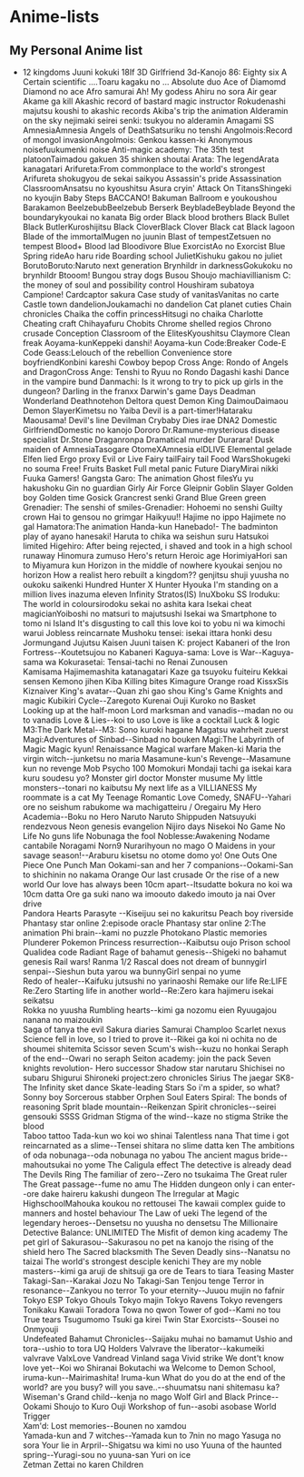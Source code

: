 # Anime-lists

## My Personal Anime list

- 12 kingdoms Juuni kokuki
  18If
  3D Girlfriend 3d-Kanojo
  86: Eighty six
  A Certain scientific ....Toaru kagaku no ...
  Absolute duo
  Ace of Diamomd Diamond no ace
  Afro samurai
  Ah! My godess
  Ahiru no sora
  Air gear
  Akame ga kill
  Akashic record of bastard magic instructor Rokudenashi majutsu koushi to akashic records
  Akiba's trip the animation
  Alderamin on the sky nejimaki seirei senki: tsukyou no alderamin
  Amagami SS
  AmnesiaAmnesia
  Angels of DeathSatsuriku no tenshi
  Angolmois:Record of mongol invasionAngolmois: Genkou kassen-ki
  Anonymous noisefuukumenki noise
  Anti-magic academy: The 35th test platoonTaimadou gakuen 35 shinken shoutai
  Arata: The legendArata kanagatari
  Arifureta:From commonplace to the world's strongest Arifureta shokugyou de sekai saikyou
  Assassin's pride
  Assassination ClassroomAnsatsu no kyoushitsu
  Asura cryin'
  Attack On TitansShingeki no kyoujin
  Baby Steps
  BACCANO!
  Bakuman
  Ballroom e youkoushou
  Barakamon
  BeelzebubBeelzebub
  Berserk
  BeybladeBeyblade
  Beyond the boundarykyoukai no kanata
  Big order
  Black blood brothers
  Black Bullet
  Black ButlerKuroshijitsu
  Black CloverBlack Clover
  Black cat
  Black lagoon
  Blade of the immortalMugen no juunin
  Blast of tempestZetsuen no tempest
  Blood+
  Blood lad
  Bloodivore
  Blue ExorcistAo no Exorcist
  Blue Spring rideAo haru ride
  Boarding school JulietKishuku gakou no juliet
  BorutoBoruto:Naruto next generation
  Brynhildr in darknessGokukoku no brynhildr
  Btooom!
  Bungou stray dogs
  Busou Shoujo machiavillianism
  C: the money of soul and possibility control Houshiram subatoya
  Campione!
  Cardcaptor sakura
  Case study of vanitasVanitas no carte
  Castle town dandelionJoukamachi no dandelion
  Cat planet cuties
  Chain chronicles
  Chaika the coffin princessHitsugi no chaika
  Charlotte
  Cheating craft
  Chihayafuru
  Chobits
  Chrome shelled regios
  Chrono crusade
  Conception
  Classroom of the ElitesKyoushitsu
  Claymore
  Clean freak Aoyama-kunKeppeki danshi! Aoyama-kun
  Code:Breaker
  Code-E
  Code Geass:Lelouch of the rebellion
  Convenience store boyfriendKonbini kareshi
  Cowboy bepop
  Cross Ange: Rondo of Angels and DragonCross Ange: Tenshi to Ryuu no Rondo
  Dagashi kashi
  Dance in the vampire bund
  Danmachi: Is it wrong to try to pick up girls in the dungeon?
  Darling in the franxx
  Darwin's game
  Days
  Deadman Wonderland
  Deathnotehon
  Deltora quest
  Demon King DaimouDaimaou
  Demon SlayerKimetsu no Yaiba
  Devil is a part-timer!Hataraku Maousama!
  Devil's line
  Devilman Crybaby
  Dies irae
  DNA2
  Domestic GirlfriendDomestic no kanojo
  Dororo
  Dr.Ramune-mysterious disease specialist
  Dr.Stone
  Draganronpa
  Dramatical murder
  Durarara!
  Dusk maiden of AmnesiaTasogare OtomeXAmnesia
  elDLIVE
  Elemental gelade
  Elfen lied
  Ergo proxy
  Evil or Live
  Fairy tailFairy tail
  Food WarsShokugeki no souma
  Free!
  Fruits Basket
  Full metal panic
  Future DiaryMirai nikki
  Fuuka
  Gamers!
  Gangsta
  Garo: The animation
  Ghost filesYu yu hakushoku
  Gin no guardian
  Girly Air Force
  Gleipnir
  Goblin Slayer
  Golden boy
  Golden time
  Gosick
  Grancrest senki
  Grand Blue
  Green green
  Grenadier: The senshi of smiles-Grenadier: Hohoemi no senshi
  Guilty crown
  Hai to gensou no grimgar
  Haikyuu!!
  Hajime no ippo
  Hajimete no gal
  Hamatora:The animation
  Handa-kun
  Hanebado!- The badminton play of ayano hanesaki!
  Haruta to chika wa seishun suru
  Hatsukoi limited
  Higehiro: After being rejected, i shaved and took in a high
  school runaway
  Hinomura zumuso
  Hero's return
  Heroic age
  HorimiyaHori san to Miyamura kun
  Horizon in the middle of nowhere kyoukai senjou no horizon
  How a realist hero rebuilt a kingdom?? genjitsu shuji yuusha no oukoku saikenki
  Hundred
  Hunter X Hunter
  Hyouka
  I'm standing on a million lives
  inazuma eleven
  Infinity Stratos(IS)
  InuXboku SS
  Iroduku: The world in coloursirodoku sekai no ashita kara
  Isekai cheat magicianYoiboshi no matsuri to majutsushi
  Isekai wa Smartphone to tomo ni
  Island
  It's disgusting to call this love koi to yobu ni wa kimochi warui
  Jobless reincarnate Mushoku tensei: isekai ittara honki desu
  Jormungand
  Jujutsu Kaisen
  Juuni taisen
  K: project
  Kabaneri of the Iron Fortress--Koutetsujou no Kabaneri
  Kaguya-sama: Love is War--Kaguya-sama wa Kokurasetai: Tensai-tachi no Renai Zunousen  
   Kamisama Hajimemashita
  katanagatari
  Kaze ga tsuyoku fuiteiru
  Kekkai sensen
  Kemono jihen
  Kiba
  Killing bites
  Kimagure Orange road
  KissxSis
  Kiznaiver
  King's avatar--Quan zhi gao shou
  King's Game
  Knights and magic
  Kubikiri Cycle--Zaregoto
  Kurenai Ouji
  Kuroko no Basket  
   Looking up at the half-moon
  Lord marksman and vanadis--madan no ou to vanadis
  Love &amp; Lies--koi to uso
  Love is like a cocktail
  Luck &amp; logic  
   M3:The Dark Metal--M3: Sono kuroki hagane
  Magatsu wahrheit zuerst
  Magi:Adventures of Sinbad--Sinbad no bouken
  Magi:The Labyrinth of Magic
  Magic kyun! Renaissance
  Magical warfare
  Maken-ki
  Maria the virgin witch--junketsu no maria
  Masamune-kun's Revenge--Masamune kun no revenge
  Mob Psycho 100
  Momokuri
  Mondaji tachi ga isekai kara kuru soudesu yo?
  Monster girl doctor
  Monster musume
  My little monsters--tonari no kaibutsu
  My next life as a VILLIANESS
  My roommate is a cat
  My Teenage Romantic Love Comedy, SNAFU--Yahari ore no seishum rabukome wa machigatteiru / Oregairu
  My Hero Academia--Boku no Hero
  Naruto
  Naruto Shippuden
  Natsuyuki rendezvous
  Neon genesis evangelion
  Nijiro days
  Nisekoi
  No Game No Life
  No guns life
  Nobunaga the fool
  Noblesse:Awakening
  Nodame cantabile
  Noragami
  Norn9
  Nurarihyoun no mago
  O Maidens in your savage season!--Araburu kisetsu no otome domo yo!
  One Outs
  One Piece
  One Punch Man
  Ookami-san and her 7 companions--Ookami-San to shichinin no nakama
  Orange
  Our last crusade Or the rise of a new world
  Our love has always been 10cm apart--Itsudatte bokura no koi wa 10cm datta
  Ore ga suki nano wa imoouto dakedo imouto ja nai
  Over drive  
   Pandora Hearts
  Parasyte --Kiseijuu sei no kakuritsu
  Peach boy riverside
  Phantasy star online 2:episode oracle
  Phantasy star online 2:The animation
  Phi brain--kami no puzzle
  Photokano
  Plastic memories
  Plunderer
  Pokemon
  Princess resurrection--Kaibutsu oujo
  Prison school  
   Qualidea code
  Radiant
  Rage of bahamut genesis--Shigeki no bahamut genesis
  Rail wars!
  Ranma 1/2
  Rascal does not dream of bunnygirl senpai--Sieshun buta yarou wa bunnyGirl senpai no yume  
   Redo of healer--Kaifuku jutsushi no yarinaoshi
  Remake our life
  Re:LIFE
  Re:Zero Starting life in another world--Re:Zero kara hajimeru isekai seikatsu  
   Rokka no yuusha
  Rumbling hearts--kimi ga nozomu eien
  Ryuugajou nanana no maizoukin  
   Saga of tanya the evil
  Sakura diaries
  Samurai Champloo
  Scarlet nexus
  Science fell in love, so I tried to prove it--Rikei ga koi ni ochita no de shoumei shitemita
  Scissor seven
  Scum's wish--kuzu no honkai
  Seraph of the end--Owari no seraph
  Seiton academy: join the pack
  Seven knights revolution- Hero successor
  Shadow star narutaru
  Shichisei no subaru
  Shigurui
  Shironeki project:zero chronicles
  Sirius The jaegar
  SK8-The Infinity
  sket dance
  Skate-leading Stars
  So i'm a spider, so what?
  Sonny boy
  Sorcerous stabber Orphen
  Soul Eaters
  Spiral: The bonds of reasoning
  Sprit blade mountain--Reikenzan
  Spirit chronicles--seirei gensouki
  SSSS Gridman
  Stigma of the wind--kaze no stigma
  Strike the blood  
   Taboo tattoo
  Tada-kun wo koi wo shinai
  Talentless nana
  That time i got reincarnated as a slime--Tensei shitara no slime datta ken
  The ambitions of oda nobunaga--oda nobunaga no yabou
  The ancient magus bride--mahoutsukai no yome
  The Caligula effect
  The detective is already dead
  The Devils Ring
  The familiar of zero--Zero no tsukaima
  The Great ruler
  The Great passage--fume no amu
  The Hidden dungeon only i can enter--ore dake haireru kakushi dungeon
  The Irregular at Magic HighschoolMahouka koukou no rettousei
  The kawaii complex guide to manners and hostel behaviour
  The Law of ueki
  The legend of the legendary heroes--Densetsu no yuusha no densetsu
  The Millionaire Detective Balance: UNLIMITED
  The Misfit of demon king academy
  The pet girl of Sakurasou--Sakurasou no pet na kanojo
  the rising of the shield hero
  The Sacred blacksmith
  The Seven Deadly sins--Nanatsu no taizai
  The world's strongest desciple kenichi
  They are my noble masters--kimi ga aruji de shitsuji ga ore de
  Tears to tiara
  Teasing Master Takagi-San--Karakai Jozu No Takagi-San
  Tenjou tenge
  Terror in resonance--Zankyou no terror
  To your eternity--Juuou mujin no fafnir
  Tokyo ESP
  Tokyo Ghouls
  Tokyo majin
  Tokyo Ravens
  Tokyo revengers
  Tonikaku Kawaii
  Toradora
  Towa no qwon
  Tower of god--Kami no tou
  True tears
  Tsugumomo
  Tsuki ga kirei
  Twin Star Exorcists--Sousei no Onmyouji  
   Undefeated Bahamut Chronicles--Saijaku muhai no bamamut
  Ushio and tora--ushio to tora
  UQ Holders
  Valvrave the liberator--kakumeiki valvrave
  ValxLove
  Vandread
  Vinland saga
  Vivid strike
  We dont't know love yet--Koi wo Shiranai Bokutachi wa
  Welcome to Demon School, iruma-kun--Mairimashita! Iruma-kun
  What do you do at the end of the world? are you busy? will you save..--shuumatsu nani shitemasu ka?
  Wiseman's Grand child--kenja no mago
  Wolf Girl and Black Prince--Ookami Shoujo to Kuro Ouji
  Workshop of fun--asobi asobase
  World Trigger  
   Xam'd: Lost memories--Bounen no xamdou  
   Yamada-kun and 7 witches--Yamada kun to 7nin no mago
  Yasuga no sora
  Your lie in Arpril--Shigatsu wa kimi no uso
  Yuuna of the haunted spring--Yuragi-sou no yuuna-san
  Yuri on ice  
   Zetman
  Zettai no karen Children
